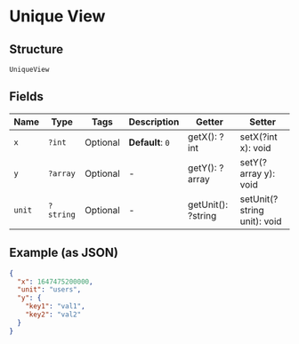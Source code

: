 
# Unique View

## Structure

`UniqueView`

## Fields

| Name | Type | Tags | Description | Getter | Setter |
|  --- | --- | --- | --- | --- | --- |
| `x` | `?int` | Optional | **Default**: `0` | getX(): ?int | setX(?int x): void |
| `y` | `?array` | Optional | - | getY(): ?array | setY(?array y): void |
| `unit` | `?string` | Optional | - | getUnit(): ?string | setUnit(?string unit): void |

## Example (as JSON)

```json
{
  "x": 1647475200000,
  "unit": "users",
  "y": {
    "key1": "val1",
    "key2": "val2"
  }
}
```


